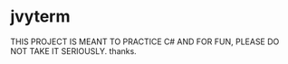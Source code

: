 # jvyterm
THIS PROJECT IS MEANT TO PRACTICE C# AND FOR FUN, PLEASE DO NOT TAKE IT SERIOUSLY.
thanks.
